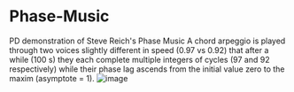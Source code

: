 # Phase-Music
PD demonstration of Steve Reich's Phase Music
A chord arpeggio is played through two voices slightly different in speed (0.97 vs 0.92) that after a while (100 s) they each complete multiple integers of cycles (97 and 92 respectively) while their phase lag ascends from the initial value zero to the maxim (asymptote = 1). ![image](https://user-images.githubusercontent.com/56094118/224399589-e80664eb-95ad-432e-a053-e8ffa040346c.png)
